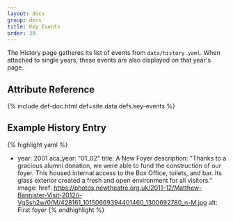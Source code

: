 ```yaml
---
layout: docs
group: docs
title: Key Events
order: 39
---
```


The History page gatheres its list of events from `data/history.yaml`. When attached to single years, these events are also displayed on that year's page.

## <i class="fa fa-tags"></i> Attribute Reference

{% include def-doc.html def=site.data.defs.key-events %}

## <i class="octicon octicon-code"></i> Example History Entry

{% highlight yaml %}
- year: 2001
  aca_year: "01_02" 
  title: A New Foyer
  description: "Thanks to a gracious alumni donation, we were able to fund the construction of our foyer. This housed internal access to the Box Office, toilets, and bar. Its glass exterior created a fresh and open environment for all visitors."
  image:
    href: https://photos.newtheatre.org.uk/2011-12/Matthew-Bannister-Visit-2012/i-VgSsh2w/0/M/428161_10150669394401460_1300692780_n-M.jpg
    alt: First foyer
{% endhighlight %}
